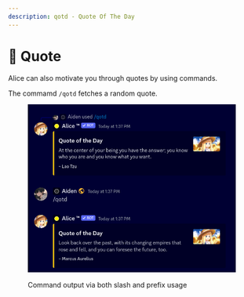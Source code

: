 ```yaml
---
description: qotd - Quote Of The Day
---
```


# 🦑 Quote

Alice can also motivate you through quotes by using commands.

The commamd `/qotd` fetches a random quote.

<figure><img src="../../.gitbook/assets/Screenshot_20240220-135548.png" alt="Random quote display"><figcaption><p>Command output via both slash and prefix usage</p></figcaption></figure>
